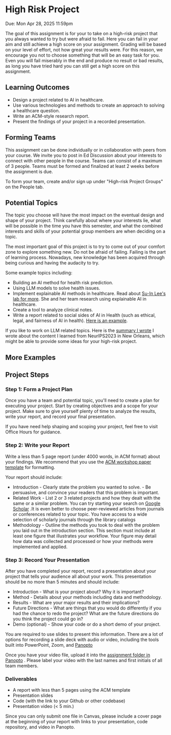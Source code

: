 # High Risk Project
Due: Mon Apr 28, 2025 11:59pm

The goal of this assignment is for your to take on a high-risk project that you always wanted to try but were afraid to fail. Here you can fail in your aim and still achieve a high score on your assignment. Grading will be based on your level of effort, not how great your results were. For this reason, we encourage you not to choose something that will be an easy task for you. Even you will fail miserably in the end and produce no result or bad results, as long you have tried hard you can still get a high score on this assignment. 

## Learning Outcomes
- Design a project related to AI in healthcare.
- Use various technologies and methods to create an approach to solving a healthcare question. 
- Write an ACM-style research report. 
- Present the findings of your project in a recorded presentation. 

## Forming Teams

This assignment can be done individually or in collaboration with peers from your course. We invite you to post in Ed Discussion about your interests to connect with other people in the course. Teams can consist of a maximum of 3 people. Teams must be formed and finalized at least 2 weeks before the assignment is due. 

To form your team, create and/or sign up under "High-risk Project Groups" on the People tab. 

## Potential Topics

The topic you choose will have the most impact on the eventual design and shape of your project. Think carefully about where your interests lie, what will be possible in the time you have this semester, and what the combined interests and skills of your potential group members are when deciding on a topic.  

The most important goal of this project is to try to come out of your comfort zone to explore something new. Do not be afraid of failing. Failing is the part of learning process. Nowadays, new knowledge has been acquired through being curious and having the audacity to try.  

Some example topics including: 
- Building an AI method for health risk prediction.
- Using LLM models to solve health issues.
- Implement explainable AI methods in healthcare. Read about [Su-In Lee's lab for more](https://aims.cs.washington.edu/su-in-lee). She and her team research using explainable AI in healthcare.
- Create a tool to analyze clinical notes.
- Write a report related to social sides of AI in Health (such as ethical, legal, and fairness of AI in health). [Here is an example](https://arxiv.org/pdf/2305.14930.pdf).

If you like to work on LLM related topics. Here is the [summary I wrote](https://utexas.instructure.com/courses/1407051/files/81542279?wrap=1) I wrote about the content I learned from NeurIPS2023 in New Orleans, which might be able to provide some ideas for your high-risk project.

## More Examples

## Project Steps
### Step 1: Form a Project Plan

Once you have a team and potential topic, you'll need to create a plan for executing your project. Start by creating objectives and a scope for your project. Make sure to give yourself plenty of time to analyze the results, write your report, and record your final presentation.  

If you have need help shaping and scoping your project, feel free to visit Office Hours for guidance. 

### Step 2: Write your Report

Write a less than 5 page report (under 4000 words, in ACM format) about your findings. We recommend that you use the [ACM workshop paper template](https://authors.acm.org/proceedings/production-information/taps-production-workflow) for formatting. 

Your report should include: 

  - Introduction - Clearly state the problem you wanted to solve. - Be persuasive, and convince your readers that this problem is important.
  - Related Work - List 2 or 3 related projects and how they dealt with the same or a similar problem. You can try starting your search on [Google Scholar](https://scholar.google.com) .It is even better to choose peer-reviewed articles from journals or conferences related to your topic. You have access to a wide selection of scholarly journals through the library catalogs
  - Methodology - Outline the methods you took to deal with the problem you laid out in the introduction section. This section must include at least one figure that illustrates your workflow. Your figure may detail how data was collected and processed or how your methods were implemented and applied.

### Step 3: Record Your Presentation

After you have completed your report, record a presentation about your project that tells your audience all about your work. This presentation should be no more than 5 minutes and should include:

- Introduction - What is your project about? Why it is important?
- Method - Details about your methods including data and methodology.
- Results - What are your major results and their implications?
- Future Directions - What are things that you would do differently if you had the chance to redo the project? What are the future directions do you think the project could go in?
- Demo (optional) - Show your code or do a short demo of your project.

You are required to use slides to present this information. There are a lot of options for recording a slide deck with audio or video, including the tools built into PowerPoint, Zoom, and [Panopto](https://utexas.hosted.panopto.com/Panopto/Pages/Viewer.aspx?id=67adab23-c873-40d2-b9f6-ac06017c6405)


Once you have your video file, upload it into the [assignment folder in Panopto](https://utexas.hosted.panopto.com/Panopto/Pages/Sessions/List.aspx#folderID=d95e432e-a8e4-41d8-abba-b2c0015a7153)
. Please label your video with the last names and first initials of all team members. 

### Deliverables

- A report with less than 5 pages using the  ACM template 
- Presentation slides
- Code (with the link to your Github or other codebase)
- Presentation video (< 5 min.) 

Since you can only submit one file in Canvas, please include a cover page at the beginning of your report with links to your presentation, code repository, and video in Panopto. 